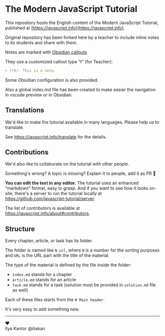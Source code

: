 # The Modern JavaScript Tutorial

This repository hosts the English content of the Modern JavaScript Tutorial, published at [https://javascript.info](https://javascript.info).

Original repository has been forked here by a teacher to include inline notes to its students and share with them.

Notes are marked with [Obsidian
callouts](https://help.obsidian.md/Editing+and+formatting/Callouts)

They use a customized callout type "t" (for Teacher):

```md
> [!t]- This is a note.
```

Some Obsidian configuration is also provided.

Also a global index.md file has been created to make easier the navigation in vscode preview or in Obsidian.

## Translations

We'd like to make the tutorial available in many languages. Please help us to translate.

See <https://javascript.info/translate> for the details.

## Contributions

We'd also like to collaborate on the tutorial with other people.

Something's wrong? A topic is missing? Explain it to people, add it as PR 👏

**You can edit the text in any editor.** The tutorial uses an enhanced "markdown" format, easy to grasp. And if you want to see how it looks on-site, there's a server to run the tutorial locally at <https://github.com/javascript-tutorial/server>.

The list of contributors is available at <https://javascript.info/about#contributors>.

## Structure

Every chapter, article, or task has its folder.

The folder is named like `N-url`, where `N` is a number for the sorting purposes and `URL` is the URL part with the title of the material.

The type of the material is defined by the file inside the folder:

  - `index.md` stands for a chapter
  - `article.md` stands for an article
  - `task.md` stands for a task (solution must be provided in `solution.md` file as well)

Each of these files starts from the `# Main header`.

It's very easy to add something new.

---  
♥  
Ilya Kantor @iliakan
